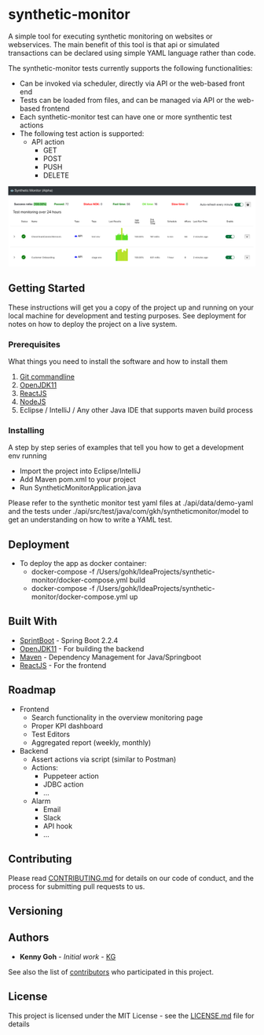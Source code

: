 # synthetic-monitor

A simple tool for executing synthetic monitoring on websites or webservices. 
The main benefit of this tool is that api or simulated transactions can be declared 
using simple YAML language rather than code. 
     
The synthetic-monitor tests currently supports the following functionalities:
- Can be invoked via scheduler, directly via API or the web-based front end 
- Tests can be loaded from files, and can be managed via API or the web-based frontend
- Each synthetic-monitor test can have one or more synthentic test actions 
- The following test action is supported: 
  - API action 
     - GET 
     - POST 
     - PUSH 
     - DELETE      

![Overview screen](screenshot1.png)

## Getting Started

These instructions will get you a copy of the project up and running on your local machine for development and testing purposes. See deployment for notes on how to deploy the project on a live system.

### Prerequisites

What things you need to install the software and how to install them

1. [Git commandline](https://git-scm.com/downloads)
2. [OpenJDK11](https://openjdk.java.net/) 
3. [ReactJS](http://reactjs.org/) 
4. [NodeJS](https://nodejs.org/en/)
3. Eclipse / IntelliJ / Any other Java IDE that supports maven build process

### Installing

A step by step series of examples that tell you how to get a development env running
 - Import the project into Eclipse/IntelliJ
 - Add Maven pom.xml to your project
 - Run SyntheticMonitorApplication.java 

Please refer to the synthetic monitor test yaml files at ./api/data/demo-yaml and the tests under 
./api/src/test/java/com/gkh/syntheticmonitor/model to get an understanding on how to write a YAML test.

## Deployment
 
 - To deploy the app as docker container:
    - docker-compose -f /Users/gohk/IdeaProjects/synthetic-monitor/docker-compose.yml build
    - docker-compose -f /Users/gohk/IdeaProjects/synthetic-monitor/docker-compose.yml up  

## Built With

* [SprintBoot](http://spring.org/) - Spring Boot 2.2.4
* [OpenJDK11](https://openjdk.java.net/) - For building the backend
* [Maven](https://maven.apache.org/) - Dependency Management for Java/Springboot
* [ReactJS](http://reactjs.org/) - For the frontend

## Roadmap

* Frontend
    - Search functionality in the overview monitoring page
    - Proper KPI dashboard
    - Test Editors
    - Aggregated report (weekly, monthly)
* Backend
    - Assert actions via script (similar to Postman)
    - Actions:
      - Puppeteer action
      - JDBC action
      - ...
    - Alarm
      - Email
      - Slack
      - API hook
      - ...
     

## Contributing

Please read [CONTRIBUTING.md](https://gist.github.com/PurpleBooth/b24679402957c63ec426) for details on our code of conduct, and the process for submitting pull requests to us.

## Versioning


## Authors

* **Kenny Goh** - *Initial work* - [KG](https://github.com/Kenny-goh)

See also the list of [contributors](https://github.com/your/project/contributors) who participated in this project.

## License

This project is licensed under the MIT License - see the [LICENSE.md](LICENSE.md) file for details



